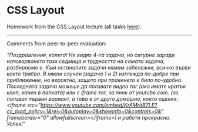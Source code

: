 <h1>CSS Layout</h1>

Homework from the CSS Layout lecture (all tasks <a href = "https://github.com/TelerikAcademy/CSS/tree/master/Topics/03.%20CSS-Layout/homework" target = "_blank">here</a>).

<hr/>

Comments from peer-to-peer evaluation:

<em>"Поздравления, колега! Не видях 4-та задача, но сигурно заради натоварването тази седмица и трудността на самата задача, разбираемо е. Към останалите задачи нямам забележки, всичко върви както трябва. В някои случаи (задача 1 и 2) изглежда по-добре при приближение, но вероятно, защото при правенето е било по-удобно. Последната задача можеше да ползвате видео таг (ако имате кратък клип, качен в папката) или с iframe таг, за линк от youtube.com. (аз ползвах първия вариант, а това е от друго домашно, което оцених: 
&lt;iframe src="https://www.youtube.com/embed/KrAMritB7LE?cc_load_policy=1&rel=0&autoplay=0&showinfo=0&controls=0&" frameborder="0" allowfullscreen>&lt;/iframe>) и работи прекрасно.<br/>
Успех!"</em>
